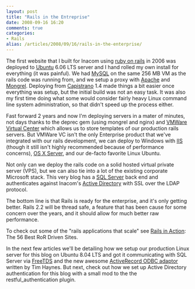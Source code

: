```yaml
---
layout: post
title: "Rails in the Entreprise"
date: 2008-09-16 16:20
comments: true
categories: 
- Rails
alias: /articles/2008/09/16/rails-in-the-enterprise/
---
```


The first website that I built for Inacom using <a href="http://rubyonrails.org/">ruby on rails</a> in 2006 was deployed to <a href="http://www.ubuntu.com/">Ubuntu</a> 6.06 LTS server and I hand rolled my own install for everything (it was painful). We had <a href="http://www.mysql.com/">MySQL</a> on the same 256 MB VM as the rails code was running from, and we setup a proxy with <a href="http://www.apache.org/">Apache</a> and <a href="http://mongrel.rubyforge.org/">Mongrel</a>. Deploying from <a href="http://www.capify.org/">Capistrano</a> 1.4 made things a bit easier once everything was setup, but the initial build was not an easy task. It was also my first time doing what some would consider fairly heavy Linux command line system administration, so that didn't speed up the process either.

<!-- more -->

Fast forward 2 years and now I'm deploying servers in a mater of minutes, not days thanks to the deprec gem (using mongrel and nginx) and <a href="http://www.vmware.com/products/vi/vc/">VMWare Virtual Center</a> which allows us to store templates of our production rails servers. But VMWare VC isn't the only Enterprise product that we've integrated with our rails development, we can deploy to Windows with <a href="http://www.iis.net/">IIS</a> (though it still isn't highly recommended because of performance concerns), <a href="http://www.apple.com/server/macosx/">OS X Server</a>, and our de-facto favorite Linux Ubuntu.

Not only can we deploy the rails code on a solid hosted virtual private server (VPS), but we can also tie into a lot of the existing corporate Microsoft stack. This very blog has a <a href="http://www.microsoft.com/sqlserver/2008/en/us/default.aspx">SQL Server</a> back end and authenticates against Inacom's <a href="http://www.microsoft.com/windowsserver2008/en/us/active-directory.aspx">Active Directory</a> with SSL over the LDAP protocol.

The bottom line is that Rails is ready for the enterprise, and it's only getting better. Rails 2.2 will be thread safe, a feature that has been cause for some concern over the years, and it should allow for much better raw performance.

To check out some of the "rails applications that scale" see <a href="http://www.softwaredeveloper.com/features/best-ruby-on-rails-061307/">Rails in Action</a>: The 56 Best RoR Driven Sites.

In the next few articles we'll be detailing how we setup our production Linux server for this blog on Ubuntu 8.04 LTS and got it communicating with SQL Server via <a href="http://www.freetds.org/">FreeTDS</a> and the new awesome <a href="http://rubyforge.org/projects/odbc-rails/">ActiveRecord ODBC adaptor</a> written by Tim Haynes. But next, check out how we set up Active Directory authentication for this blog with a small mod to the the restful_authentication plugin.
